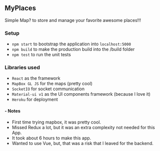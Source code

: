 ## MyPlaces

Simple Map? to store and manage your favorite awesome places!!!

### Setup

- `npm start` to bootstrap the application into `localhost:5000`
- `npm build` to make the production build into the /build folder
- `npm test` to run the unit tests

### Libraries used

- `React` as the framework
- `MapBox GL JS` for the maps (pretty cool)
- `SocketIO` for socket communication
- `Material-ui v1` as the UI components framework (because I love it)
- `Heroku` for deployment

#### - Notes
- First time trying mapbox, it was pretty cool.
- Missed Redux a lot, but it was an extra complexity not needed for this App.
- It took about 6 hours to make this app.
- Wanted to use Vue, but, that was a risk that I leaved for the backend.
